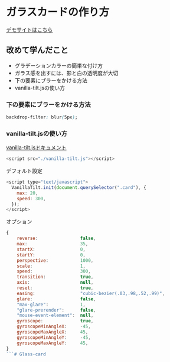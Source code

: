 # ガラスカードの作り方

[デモサイトはこちら](https://taku-web3.com/project/glass-card/index.html)

## 改めて学んだこと
- グラデーションカラーの簡単な付け方
- ガラス感を出すには、影と白の透明度が大切
- 下の要素にブラーをかける方法
- vanilla-tilt.jsの使い方


### 下の要素にブラーをかける方法
```css
backdrop-filter: blur(5px);
```

### vanilla-tilt.jsの使い方

[vanilla-tilt.jsドキュメント](https://micku7zu.github.io/vanilla-tilt.js/)

```js
<script src="./vanilla-tilt.js"></script>
```

デフォルト設定
```js
<script type="text/javascript">
  VanillaTilt.init(document.querySelector(".card"), {
    max: 20,
    speed: 300,
  });
</script>
```

オプション
```js
{
    reverse:                false,  
    max:                    35,     
    startX:                 0,      
    startY:                 0,      
    perspective:            1000,   
    scale:                  1,      
    speed:                  300,    
    transition:             true,   
    axis:                   null,   
    reset:                  true,   
    easing:                 "cubic-bezier(.03,.98,.52,.99)",
    glare:                  false,  
    "max-glare":            1,      
    "glare-prerender":      false,  
    "mouse-event-element":  null,   
    gyroscope:              true,   
    gyroscopeMinAngleX:     -45,    
    gyroscopeMaxAngleX:     45,     
    gyroscopeMinAngleY:     -45,    
    gyroscopeMaxAngleY:     45,
}
```# Glass-card
